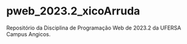 # pweb_2023.2_xicoArruda
Repositório da Disciplina de Programação Web de 2023.2 da UFERSA Campus Angicos.
